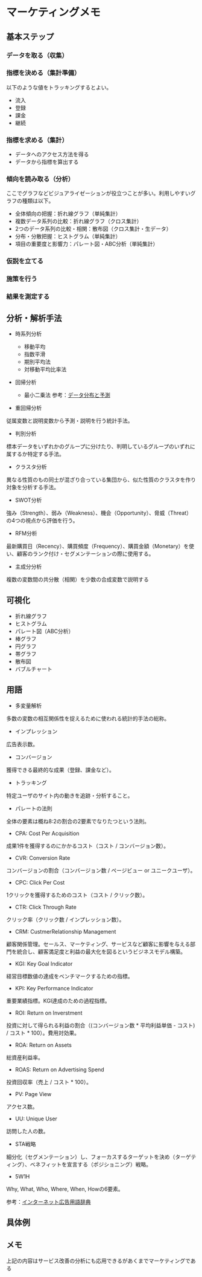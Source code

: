 # マーケティングメモ

## 基本ステップ

### データを取る（収集）

### 指標を決める（集計準備）

以下のような値をトラッキングするとよい。
  - 流入
  - 登録
  - 課金
  - 継続

### 指標を求める（集計）

  - データへのアクセス方法を得る
  - データから指標を算出する

### 傾向を読み取る（分析）

ここでグラフなどビジュアライゼーションが役立つことが多い。利用しやすいグラフの種類は以下。
  - 全体傾向の把握：折れ線グラフ（単純集計）
  - 複数データ系列の比較：折れ線グラフ（クロス集計）
  - 2つのデータ系列の比較・相関：散布図（クロス集計・生データ）
  - 分布・分散把握：ヒストグラム（単純集計）
  - 項目の重要度と影響力：パレート図・ABC分析（単純集計）

### 仮説を立てる

### 施策を行う

### 結果を測定する

## 分析・解析手法

- 時系列分析
  - 移動平均
  - 指数平滑
  - 期別平均法
  - 対移動平均比率法

- 回帰分析
  - 最小二乗法
参考：[データ分布と予測](http://www.bunkyo.ac.jp/~hotta/lab/courses/2006/2006dist/06dist_6.pdf)

- 重回帰分析

従属変数と説明変数から予測・説明を行う統計手法。

- 判別分析

標本データをいずれかのグループに分けたり、判明しているグループのいずれに属するか特定する手法。

- クラスタ分析

異なる性質のもの同士が混ざり合っている集団から、似た性質のクラスタを作り対象を分析する手法。

- SWOT分析

強み（Strength）、弱み（Weakness）、機会（Opportunity）、脅威（Threat）の4つの視点から評価を行う。

- RFM分析

最新購買日（Recency）、購買頻度（Frequency）、購買金額（Monetary）を使い、顧客のランク付け・セグメンテーションの際に使用する。

- 主成分分析

複数の変数間の共分散（相関）を少数の合成変数で説明する

## 可視化
- 折れ線グラフ
- ヒストグラム
- パレート図（ABC分析）
- 棒グラフ
- 円グラフ
- 帯グラフ
- 散布図
- バブルチャート

## 用語

- 多変量解析

多数の変数の相互関係性を捉えるために使われる統計的手法の総称。

- インプレッション

広告表示数。

- コンバージョン

獲得できる最終的な成果（登録、課金など）。

- トラッキング

特定ユーザのサイト内の動きを追跡・分析すること。

- パレートの法則

全体の要素は概ね8:2の割合の2要素でなりたつという法則。

- CPA: Cost Per Acquisition

成果1件を獲得するのにかかるコスト（コスト / コンバージョン数）。

- CVR: Conversion Rate

コンバージョンの割合（コンバージョン数 / ページビュー or ユニークユーザ）。

- CPC: Click Per Cost

1クリックを獲得するためのコスト（コスト / クリック数）。

- CTR: Click Through Rate

クリック率（クリック数 / インプレッション数）。

- CRM: CustmerRelationship Management

顧客関係管理。セールス、マーケティング、サービスなど顧客に影響を与える部門を統合し、顧客満足度と利益の最大化を図るというビジネスモデル構築。

- KGI: Key Goal Indicator

経営目標数値の達成をベンチマークするための指標。

- KPI: Key Performance Indicator

重要業績指標。KGI達成のための過程指標。

- ROI: Return on Inverstment

投資に対して得られる利益の割合（(コンバージョン数 * 平均利益単価 - コスト) / コスト * 100）。費用対効果。

- ROA: Return on Assets

総資産利益率。

- ROAS: Return on Advertising Spend

投資回収率（売上 / コスト * 100）。

- PV: Page View

アクセス数。

- UU: Unique User

訪問した人の数。

- STA戦略

細分化（セグメンテーション）し、フォーカスするターゲットを決め（ターゲティング）、ベネフィットを宣言する（ポジショニング）戦略。

- 5W1H

Why, What, Who, Where, When, Howの6要素。


参考：[インターネット広告用語辞典](http://www.okuramkt.com/dic/index.html)

## 具体例

## メモ
上記の内容はサービス改善の分析にも応用できるがあくまでマーケティングである
